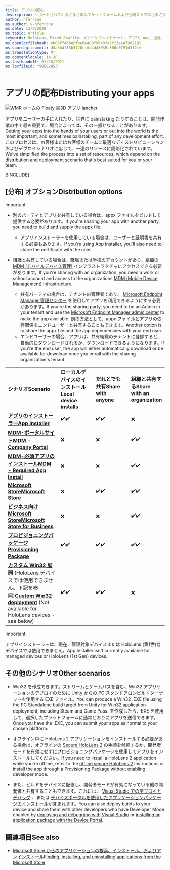 ```yaml
---
title: アプリの配布
description: サポートされているさまざまなプラットフォームおよび公開ストアのさまざまなディストリビューションオプションの概要です。
author: hferrone
ms.author: v-hferrone
ms.date: 12/9/2020
ms.topic: article
keywords: HoloLens、Mixed Reality、イマーシブヘッドセット、アプリ、uwp、送信、送信、フィルター、メタデータ、システム要件、キーワード、wack、認定、パッケージ、appx、販売促進
ms.openlocfilehash: eb06ff46be6fbe6e480f9b43fa7f23ee47982192
ms.sourcegitcommit: d3a3b4f13b3728cfdd4d43035c806c0791d3f2fe
ms.translationtype: MT
ms.contentlocale: ja-JP
ms.lasthandoff: 01/20/2021
ms.locfileid: "98582853"
---
```

# <a name="distributing-your-apps"></a><span data-ttu-id="0d25b-104">アプリの配布</span><span class="sxs-lookup"><span data-stu-id="0d25b-104">Distributing your apps</span></span>

![WMR ホームの Floaty 鳥3D アプリ lancher](images/distribute-hero-image.png)

<span data-ttu-id="0d25b-106">アプリをユーザーの手に入れたり、世界に painstaking たりすることは、開発作業の中で最も重要で、場合によっては、その一部となることがあります。</span><span class="sxs-lookup"><span data-stu-id="0d25b-106">Getting your apps into the hands of your users or out into the world is the most important, and sometimes painstaking, part of any development effort.</span></span> <span data-ttu-id="0d25b-107">このプロセスは、お客様またはお客様のチームに最適なディストリビューションおよびデプロイシナリオに応じて、一連のリソースに簡略化されています。</span><span class="sxs-lookup"><span data-stu-id="0d25b-107">We've simplified the process into a set of resources, which depend on the distribution and deployment scenario that's best suited for you or your team.</span></span>

[!INCLUDE[](includes/before-submission.md)]

## <a name="distribution-options"></a><span data-ttu-id="0d25b-108">[分布] オプション</span><span class="sxs-lookup"><span data-stu-id="0d25b-108">Distribution options</span></span>

> [!IMPORTANT]
> * <span data-ttu-id="0d25b-109">別のパーティとアプリを共有している場合は、appx ファイルをビルドして提供する必要があります。</span><span class="sxs-lookup"><span data-stu-id="0d25b-109">If you're sharing your app with another party, you need to build and supply the appx file.</span></span> 
>     * <span data-ttu-id="0d25b-110">アプリインストーラーを使用している場合は、ユーザーと証明書を共有する必要もあります。</span><span class="sxs-lookup"><span data-stu-id="0d25b-110">If you're using App Installer, you'll also need to share the certificate with the user.</span></span>
> 
> * <span data-ttu-id="0d25b-111">組織と共有している場合は、職場または学校のアカウントがあり、組織の [MDM (モバイルデバイス管理)](/hololens/hololens-enroll-mdm) インフラストラクチャにアクセスできる必要があります。</span><span class="sxs-lookup"><span data-stu-id="0d25b-111">If you're sharing with an organization, you need a work or school account and access to the organizations [MDM (Mobile Device Management)](/hololens/hololens-enroll-mdm) infrastructure.</span></span>  
>    * <span data-ttu-id="0d25b-112">共有パーティの場合は、テナントの管理者であり、 [Microsoft Endpoint Manager 管理センター](/mem/intune/apps/apps-deploy) を使用してアプリを利用できるようにする必要があります。</span><span class="sxs-lookup"><span data-stu-id="0d25b-112">If you're the sharing party, you need to be an Admin in your tenant and use the [Microsoft Endpoint Manager admin center](/mem/intune/apps/apps-deploy) to make the app available.</span></span> <span data-ttu-id="0d25b-113">別の方法として、appx ファイルとアプリの依存関係をエンドユーザーと共有することもできます。</span><span class="sxs-lookup"><span data-stu-id="0d25b-113">Another option is to share the appx file and the app dependencies with your end user.</span></span>
>    * <span data-ttu-id="0d25b-114">エンドユーザーの場合、アプリは、共有組織のテナントに登録すると、自動的にダウンロードされるか、ダウンロードできるようになります。</span><span class="sxs-lookup"><span data-stu-id="0d25b-114">If you're the end user, the app will either automatically download or be available for download once you enroll with the sharing organization's tenant.</span></span> 

<table>
<colgroup>
    <col width="33%" />
    <col width="22%" />
    <col width="22%" />
    <col width="22%" />
</colgroup>
<tr>
    <td><span data-ttu-id="0d25b-115"><strong>シナリオ</strong></span><span class="sxs-lookup"><span data-stu-id="0d25b-115"><strong>Scenario</strong></span></span></td>
    <td><span data-ttu-id="0d25b-116"><strong>ローカルデバイスのインストール</strong></span><span class="sxs-lookup"><span data-stu-id="0d25b-116"><strong>Local device installs</strong></span></span></td>
    <td><span data-ttu-id="0d25b-117"><strong>だれとでも共有</strong></span><span class="sxs-lookup"><span data-stu-id="0d25b-117"><strong>Share with anyone</strong></span></span></td>
    <td><span data-ttu-id="0d25b-118"><strong>組織と共有する</strong></span><span class="sxs-lookup"><span data-stu-id="0d25b-118"><strong>Share with an organization</strong></span></span></td>
</tr>
<tr>
    <td><span data-ttu-id="0d25b-119"><a href="https://docs.microsoft.com/hololens/app-deploy-app-installer"><strong>アプリのインストーラー</strong></span><span class="sxs-lookup"><span data-stu-id="0d25b-119"><a href="https://docs.microsoft.com/hololens/app-deploy-app-installer"><strong>App Installer</strong></span></span></td>
    <td><span data-ttu-id="0d25b-120">✔️</span><span class="sxs-lookup"><span data-stu-id="0d25b-120">✔️</span></span></td>
    <td><span data-ttu-id="0d25b-121">✔️</span><span class="sxs-lookup"><span data-stu-id="0d25b-121">✔️</span></span></td>
    <td>❌</td>
</tr>
<tr>
    <td><span data-ttu-id="0d25b-122"><a href="/hololens/app-deploy-app-installer"><strong>MDM-ポータルサイト</strong></a></span><span class="sxs-lookup"><span data-stu-id="0d25b-122"><a href="/hololens/app-deploy-app-installer"><strong>MDM - Company Portal</strong></a></span></span></td>
    <td>❌</td>
    <td>❌</td>
    <td><span data-ttu-id="0d25b-123">✔️</span><span class="sxs-lookup"><span data-stu-id="0d25b-123">✔️</span></span></td>
</tr>
<tr>
    <td><span data-ttu-id="0d25b-124"><a href="/hololens/app-deploy-intune"><strong>MDM-必須アプリのインストール</strong></a></span><span class="sxs-lookup"><span data-stu-id="0d25b-124"><a href="/hololens/app-deploy-intune"><strong>MDM - Required App Install</strong></a></span></span></td>
    <td>❌</td>
    <td>❌</td>
    <td><span data-ttu-id="0d25b-125">✔️</span><span class="sxs-lookup"><span data-stu-id="0d25b-125">✔️</span></span></td>
</tr>
<tr>
    <td><span data-ttu-id="0d25b-126"><a href="submitting-an-app-to-the-microsoft-store.md"><strong>Microsoft Store</strong></a></span><span class="sxs-lookup"><span data-stu-id="0d25b-126"><a href="submitting-an-app-to-the-microsoft-store.md"><strong>Microsoft Store</strong></a></span></span></td>
    <td>❌</td>
    <td><span data-ttu-id="0d25b-127">✔️</span><span class="sxs-lookup"><span data-stu-id="0d25b-127">✔️</span></span></td>
    <td><span data-ttu-id="0d25b-128">✔️</span><span class="sxs-lookup"><span data-stu-id="0d25b-128">✔️</span></span></td>
</tr>
<tr>
    <td><span data-ttu-id="0d25b-129"><a href="/hololens/app-deploy-store-business"><strong>ビジネス向け Microsoft Store</strong></a></span><span class="sxs-lookup"><span data-stu-id="0d25b-129"><a href="/hololens/app-deploy-store-business"><strong>Microsoft Store for Business</strong></a></span></span></td>
    <td>❌</td>
    <td>❌</td>
    <td><span data-ttu-id="0d25b-130">✔️</span><span class="sxs-lookup"><span data-stu-id="0d25b-130">✔️</span></span></td>
</tr>
<tr>
    <td><span data-ttu-id="0d25b-131"><a href="/hololens/app-deploy-provisioning-package"><strong>プロビジョニングパッケージ</strong></a></span><span class="sxs-lookup"><span data-stu-id="0d25b-131"><a href="/hololens/app-deploy-provisioning-package"><strong>Provisioning Package</strong></a></span></span></td>
    <td><span data-ttu-id="0d25b-132">✔️</span><span class="sxs-lookup"><span data-stu-id="0d25b-132">✔️</span></span></td>
    <td><span data-ttu-id="0d25b-133">✔️</span><span class="sxs-lookup"><span data-stu-id="0d25b-133">✔️</span></span></td>
    <td><span data-ttu-id="0d25b-134">✔️</span><span class="sxs-lookup"><span data-stu-id="0d25b-134">✔️</span></span></td>
</tr>
<tr>
    <td><span data-ttu-id="0d25b-135"><a href="#other-scenarios"><strong>カスタム Win32 展開</strong></a> (HoloLens デバイスでは使用できません。下記を参照)</span><span class="sxs-lookup"><span data-stu-id="0d25b-135"><a href="#other-scenarios"><strong>Custom Win32 deployment</strong></a> (Not available for HoloLens devices - see below)</span></span></td>
    <td><span data-ttu-id="0d25b-136">✔️</span><span class="sxs-lookup"><span data-stu-id="0d25b-136">✔️</span></span></td>
    <td><span data-ttu-id="0d25b-137">✔️</span><span class="sxs-lookup"><span data-stu-id="0d25b-137">✔️</span></span></td>
    <td>❌</td>
</tr>
</table>

> [!IMPORTANT]
> <span data-ttu-id="0d25b-138">アプリインストーラーは、現在、管理対象デバイスまたは HoloLens (第1世代) デバイスでは使用できません。</span><span class="sxs-lookup"><span data-stu-id="0d25b-138">App Installer isn't currently available for managed devices or HoloLens (1st Gen) devices.</span></span>

## <a name="other-scenarios"></a><span data-ttu-id="0d25b-139">その他のシナリオ</span><span class="sxs-lookup"><span data-stu-id="0d25b-139">Other scenarios</span></span>

* <span data-ttu-id="0d25b-140">Win32 を作成できます。ストリームとゲームパスを含む、Win32 アプリケーションのデプロイのために Unity からの PC スタンドアロンビルドターゲットを使用する EXE ファイル。</span><span class="sxs-lookup"><span data-stu-id="0d25b-140">You can produce a Win32 .EXE file using the PC Standalone build target from Unity for Win32 application deployment, including Steam and Game Pass.</span></span> <span data-ttu-id="0d25b-141">を作成したら、EXE を使用して、選択したプラットフォームに通常どおりにアプリを送信できます。</span><span class="sxs-lookup"><span data-stu-id="0d25b-141">Once you have the .EXE, you can submit your apps as normal to your chosen platform.</span></span> 

* <span data-ttu-id="0d25b-142">オフライン中に HoloLens 2 アプリケーションをインストールする必要がある場合は、オフラインの [Secure HoloLens 2](/hololens/hololens-common-scenarios-offline-secure) の手順を参照するか、開発者モードを有効にせずにプロビジョニングパッケージを使用してアプリをインストールしてください。</span><span class="sxs-lookup"><span data-stu-id="0d25b-142">If you need to install a HoloLens 2 application while you're offline, refer to the [offline secure HoloLens 2](/hololens/hololens-common-scenarios-offline-secure) instructions or install the app through a Provisioning Package without enabling developer mode.</span></span>

* <span data-ttu-id="0d25b-143">また、ビルドをデバイスに配置し、開発者モードが有効になっている他の開発者と共有することもできます。これには、 [Visual Studio でのデプロイとデバッグ](../develop/platform-capabilities-and-apis/using-visual-studio.md) 、または [デバイスポータルを使用したアプリケーションパッケージのインストール](../develop/platform-capabilities-and-apis/using-the-windows-device-portal.md#sideloading-applications)が含まれます。</span><span class="sxs-lookup"><span data-stu-id="0d25b-143">You can also deploy builds to your device and share them with other developers who have Developer Mode enabled by [deploying and debugging with Visual Studio](../develop/platform-capabilities-and-apis/using-visual-studio.md) or [installing an application package with the Device Portal](../develop/platform-capabilities-and-apis/using-the-windows-device-portal.md#sideloading-applications).</span></span>

## <a name="see-also"></a><span data-ttu-id="0d25b-144">関連項目</span><span class="sxs-lookup"><span data-stu-id="0d25b-144">See also</span></span>
* [<span data-ttu-id="0d25b-145">Microsoft Store からのアプリケーションの検索、インストール、およびアンインストール</span><span class="sxs-lookup"><span data-stu-id="0d25b-145">Finding, installing, and uninstalling applications from the Microsoft Store</span></span>](/hololens/holographic-store-apps)